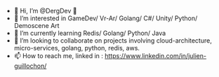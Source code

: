 - 👋 Hi, I’m @DergDev 🐲
- 👀 I’m interested in GameDev/ Vr-Ar/ Golang/ C#/ Unity/ Python/ Demoscene Art
- 🌱 I’m currently learning Redis/ Golang/ Python/ Java
- 💞️ I’m looking to collaborate on projects involving cloud-architecture, micro-services, golang, python, redis, aws. 
- 📫 How to reach me, linked in : https://www.linkedin.com/in/julien-guillochon/

<!---
DergDev/DergDev is a ✨ special ✨ repository because its `README.md` (this file) appears on your GitHub profile.
You can click the Preview link to take a look at your changes.
--->
